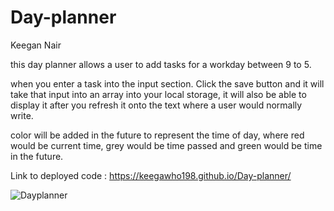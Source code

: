 # Day-planner

Keegan Nair

this day planner allows a user to add tasks for a workday between 9 to 5.

when you enter a task into the input section. Click the save button and it will take that input into an array into your local storage, it will also be able to display it after you refresh it onto the text where a user would normally write.

color will be added in the future to represent the time of day, where red would be current time, grey would be time passed and green would be time in the future.

Link to deployed code : https://keegawho198.github.io/Day-planner/


![Dayplanner](https://user-images.githubusercontent.com/53376077/99216806-b8da8c00-282a-11eb-910b-334e6826337b.JPG)


